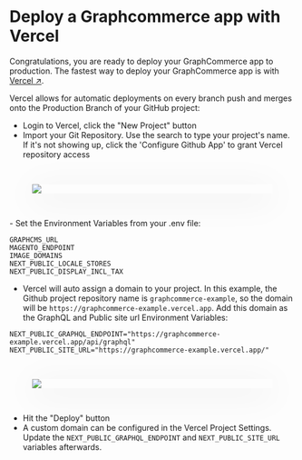 # Deploy a Graphcommerce app with Vercel

Congratulations, you are ready to deploy your GraphCommerce app to production.
The fastest way to deploy your GraphCommerce app is with
[Vercel ↗](https://vercel.com/).

Vercel allows for automatic deployments on every branch push and merges onto the
Production Branch of your GitHub project:

- Login to Vercel, click the "New Project" button
- Import your Git Repository. Use the search to type your project's name. If
  it's not showing up, click the 'Configure Github App' to grant Vercel
  repository access

<figure>
 <img src="https://cdn-std.droplr.net/files/acc_857465/e62La4" style="min-width:100%; aspect-ratio: 16:9; box-shadow: 0 10px 60px 0 rgba(0,0,0,0.10); margin: 30px 0">
</figure>
- Set the Environment Variables from your .env file:

```
GRAPHCMS_URL
MAGENTO_ENDPOINT
IMAGE_DOMAINS
NEXT_PUBLIC_LOCALE_STORES
NEXT_PUBLIC_DISPLAY_INCL_TAX
```

- Vercel will auto assign a domain to your project. In this example, the Github
  project repository name is `graphcommerce-example`, so the domain will be
  `https://graphcommerce-example.vercel.app`. Add this domain as the GraphQL and
  Public site url Environment Variables:

```
NEXT_PUBLIC_GRAPHQL_ENDPOINT="https://graphcommerce-example.vercel.app/api/graphql"
NEXT_PUBLIC_SITE_URL="https://graphcommerce-example.vercel.app/"
```

<figure>
 <img src="https://cdn-std.droplr.net/files/acc_857465/gkuuby" style="min-width:100%; aspect-ratio: 16:9; box-shadow: 0 10px 60px 0 rgba(0,0,0,0.10); margin: 30px 0">
</figure>

- Hit the "Deploy" button
- A custom domain can be configured in the Vercel Project Settings. Update the
  `NEXT_PUBLIC_GRAPHQL_ENDPOINT` and `NEXT_PUBLIC_SITE_URL` variables
  afterwards.
